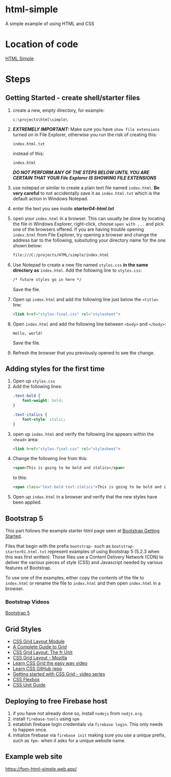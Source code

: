 # html-simple
A simple example of using HTML and CSS
# Location of code
[HTML Simple](https://github.com/fmorriso/html-simple)
# Steps
## Getting Started - create shell/starter files
1.  create a new, empty directory, for example:
      ```
      c:\projects\html\simple\
      ```
1. ***EXTREMELY IMPORTANT:*** Make sure you have `show file extensions` turned on in File Explorer, otherwise you run the risk of creating this:

      ```
      index.html.txt
      ```

      instead of this:

      ```
      index.html
      ```

   ***DO NOT PERFORM ANY OF THE STEPS BELOW UNTIL YOU ARE CERTAIN THAT YOUR File Explorer IS SHOWING FILE EXTENSIONS***

1.  use notepad or similar to create a plain text file named ```index.html```. **Be very careful** to not accidentally save it as ```index.html.txt``` which is the default action in Windows Notepad. 
1.  enter the text you see inside ***starter04-html.txt***
1.  open your ```index.html``` in a browser.  This can usually be done by locating the file in Windows Explorer, right-click, choose ```open with ...``` and pick one of the browsers offered.
If you are having trouble opening `index.html` from File Explorer, try opening a browser and change the address bar to the following, subsituting your directory name for the one shown below:
      ```html
      file:///C:/projects/HTML/simple/index.html
      ```
1.  Use Notepad to create a new file named ```styles.css``` __in the same directory as__ ```index.html```.  Add the following line to ```styles.css```:

      ```HTML
      /* future styles go in here */
      ```
      Save the file.

1.  Open up ```index.html``` and add the following line just below the ```<title>``` line:
      ```HTML
      <link href="styles-final.css" rel="stylesheet">
      ```
1.  Open ```index.html``` and add the following line between ```<body>``` and ```</body>```:
   
      ```
      Hello, world!
      ```
      Save the file.
      
1. Refresh the browser that you previously opened to see the change.

## Adding styles for the first time
1. Open up `styles.css`
1. Add the following lines:
   ```css
   .text-bold {
       font-weight: bold;
   }

   .text-italics {
       font-style: italic;
   }
   ```
1. open up `index.html` and verify the following line appears within the `<head>` area:
   ```html
   <link href="styles-final.css" rel="stylesheet">
   ```
1. Change the following line from this:
   ```html
   <span>This is going to be bold and italics</span>
   ```
   to this:
   ```html
   <span class="text-bold text-italics">This is going to be bold and italics</span>
   ```
1. Open up `index.html` in a browser and verify that the new styles have been applied.
## Bootstrap 5

This part follows the example starter html page seen at [Bootstrap Getting Started](https://getbootstrap.com/docs/5.2/getting-started/introduction/).

Files that begin with the prefix `bootstrap-` such as `bootstrap-starter01.html.txt` represent examples of using Bootstrap 5 (5.2.3 when this was first written).
Those files use a Content Delivery Network (CDN) to deliver the various pieces of style (CSS) and Javascript needed by various features of Bootstrap.

To use one of the examples, either copy the contents of the file to `index.html` or rename the file to `index.html`
and then open `index.html` in a browser.

### Bootstrap Videos

[Bootstrap 5](https://www.youtube.com/results?search_query=bootstrap+5&sp=EgIIBQ%253D%253D)

## Grid Styles

* [CSS Grid Layout Module](https://www.w3schools.com/css/css_grid.asp)
* [A Complete Guide to Grid](https://css-tricks.com/snippets/css/complete-guide-grid/)
* [CSS Grid Layout: The fr Unit](https://www.digitalocean.com/community/tutorials/css-css-grid-layout-fr-unit)
* [CSS Grid Layout - Mozilla](https://developer.mozilla.org/en-US/docs/Web/CSS/CSS_Grid_Layout)
* [Learn CSS Grid the easy way video](https://www.youtube.com/watch?v=rg7Fvvl3taU)
* [Learn CSS GitHub repo](https://github.com/kevin-powell/learn-grid-the-easy-way)
* [Getting started with CSS Grid - video series](https://www.youtube.com/playlist?list=PL4-IK0AVhVjM41-Ezm5tmESVchNEi7aZU)
* [CSS Flexbox](https://www.w3schools.com/css/css3_flexbox.asp)
* [CSS Unit Guide](https://www.freecodecamp.org/news/css-unit-guide/)

## Deploying to free Firebase host

1. if you have not already done so, install `nodejs` from `nodjs.org`.
1. install ```firebase-tools``` using ```npm``` 
1. establish firebase login credentials via ```firebase login```.  This only needs to happen once.
1. initialize firebase via ```firebase init``` making sure you use a unique prefix, such as ```fpm-``` when it asks for a unique website name.

## Example web site
https://fpm-html-simple.web.app/
